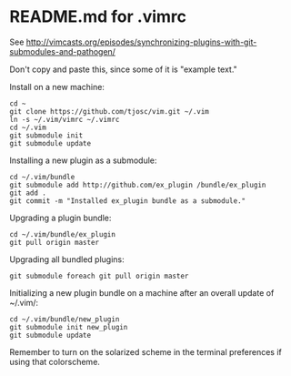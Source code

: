 # README.md for .vimrc

See
http://vimcasts.org/episodes/synchronizing-plugins-with-git-submodules-and-pathogen/

Don't copy and paste this, since some of it is "example text."

Install on a new machine:

    cd ~
    git clone https://github.com/tjosc/vim.git ~/.vim
    ln -s ~/.vim/vimrc ~/.vimrc
    cd ~/.vim
    git submodule init
    git submodule update

Installing a new plugin as a submodule:

    cd ~/.vim/bundle
    git submodule add http://github.com/ex_plugin /bundle/ex_plugin
    git add .
    git commit -m "Installed ex_plugin bundle as a submodule."

Upgrading a plugin bundle:

    cd ~/.vim/bundle/ex_plugin
    git pull origin master

Upgrading all bundled plugins:

    git submodule foreach git pull origin master

Initializing a new plugin bundle on a machine after an overall
update of ~/.vim/:

    cd ~/.vim/bundle/new_plugin
    git submodule init new_plugin
    git submodule update

Remember to turn on the solarized scheme in the terminal preferences if using
that colorscheme. 
